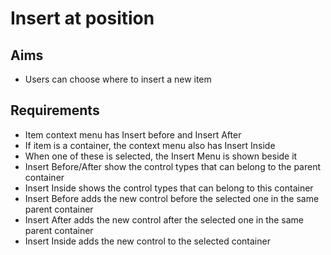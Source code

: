 Insert at position
==================

Aims
----

- Users can choose where to insert a new item

Requirements
------------

- Item context menu has Insert before and Insert After
- If item is a container, the context menu also has Insert Inside
- When one of these is selected, the Insert Menu is shown beside it
- Insert Before/After show the control types that can belong to the parent container
- Insert Inside shows the control types that can belong to this container
- Insert Before adds the new control before the selected one in the same parent container
- Insert After adds the new control after the selected one in the same parent container
- Insert Inside adds the new control to the selected container